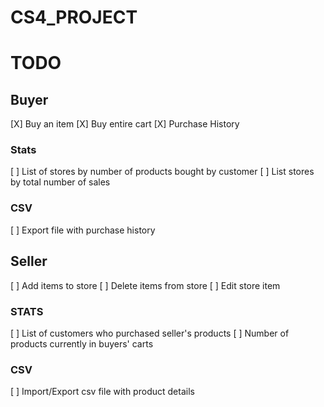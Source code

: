 # CS4_PROJECT

# TODO
## Buyer
[X] Buy an item
[X] Buy entire cart
[X] Purchase History
### Stats
[ ] List of stores by number of products bought by customer
[ ] List stores by total number of sales
### CSV
[ ] Export file with purchase history

## Seller
[ ] Add items to store
[ ] Delete items from store
[ ] Edit store item
### STATS
[ ] List of customers who purchased seller's products
[ ] Number of products currently in buyers' carts
### CSV
[ ] Import/Export csv file with product details
